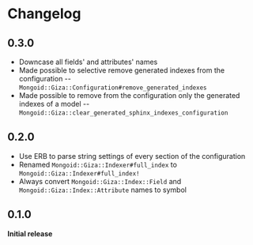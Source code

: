 # Changelog

## 0.3.0

* Downcase all fields' and attributes' names
* Made possible to selective remove generated indexes from the configuration -- `Mongoid::Giza::Configuration#remove_generated_indexes`
* Made possible to remove from the configuration only the generated indexes of a model -- `Mongoid::Giza::clear_generated_sphinx_indexes_configuration`

## 0.2.0

* Use ERB to parse string settings of every section of the configuration
* Renamed `Mongoid::Giza::Indexer#full_index` to `Mongoid::Giza::Indexer#full_index!`
* Always convert `Mongoid::Giza::Index::Field` and `Mongoid::Giza::Index::Attribute` names to symbol

## 0.1.0

**Initial release**
